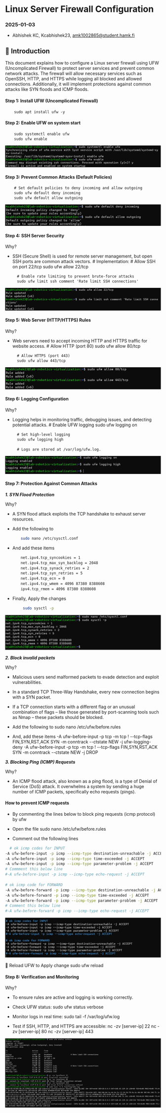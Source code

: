 # Linux Server Firewall Configuration
### 2025-01-03
- Abhishek KC, Kcabhishek23, amk1002865@student.hamk.fi

## 🚀 Introduction

This document explains how to configure a Linux server firewall using UFW (Uncomplicated Firewall) to protect server services and prevent common network attacks. The firewall will allow necessary services such as OpenSSH, HTTP, and HTTPS while logging all blocked and allowed connections. Additionally, it will implement protections against common attacks like SYN floods and ICMP floods.

#### Step 1: Install UFW (Uncomplicated Firewall)
        sudo apt install ufw -y

#### Step 2: Enable UFW on system start
        sudo systemctl enable ufw
        sudo ufw enable

![layer1](image/firewall1.jpg)

#### Step 3: Prevent Common Attacks (Default Policies)
        # Set default policies to deny incoming and allow outgoing
        sudo ufw default deny incoming
        sudo ufw default allow outgoing

![layer2](image/firewall2.jpg)

#### Step 4: SSH Server Security

Why?
- SSH (Secure Shell) is used for remote server management, but open SSH ports are common attack vectors.
        # Implementation:
        # Allow SSH on port 22/tcp
        sudo ufw allow 22/tcp

        # Enable rate limiting to prevent brute-force attacks
        sudo ufw limit ssh comment 'Rate limit SSH connections'

![layer3](image/firewall3.jpg)

#### Step 5: Web Server (HTTP/HTTPS) Rules

Why?
- Web servers need to accept incoming HTTP and HTTPS traffic for website access.
        # Allow HTTP (port 80)
        sudo ufw allow 80/tcp

        # Allow HTTPS (port 443)
        sudo ufw allow 443/tcp

![layer4](image/firewall4.jpg)

#### Step 6: Logging Configuration

Why?
- Logging helps in monitoring traffic, debugging issues, and detecting potential attacks.
        # Enable UFW logging
        sudo ufw logging on

        # Set high-level logging
        sudo ufw logging high

        # Logs are stored at /var/log/ufw.log.
![layer5](image/firewall5.jpg)

#### Step 7: Protection Against Common Attacks 
***1. SYN Flood Protection***

Why?
- A SYN flood attack exploits the TCP handshake to exhaust server resources.

- Add the following to
 ```bash
        sudo nano /etc/sysctl.conf
```

- And add these items
 ```bash
        net.ipv4.tcp_syncookies = 1
        net.ipv4.tcp_max_syn_backlog = 2048
        net.ipv4.tcp_synack_retries = 2
        net.ipv4.tcp_syn_retries = 5
        net.ipv4.tcp_ecn = 0
        net.ipv4.tcp_wmem = 4096 87380 8388608
        ipv4.tcp_rmem = 4096 87380 8388608
```

- Finally, Apply the changes
```bash
        sudo sysctl -p
```

![layer6](image/firewall6.jpg)

***2. Block invalid packets***

Why?
- Malicious users send malformed packets to evade detection and exploit vulnerabilities.
- In a standard TCP Three-Way Handshake, every new connection begins with a SYN packet.
- If a TCP connection starts with a different flag or an unusual combination of flags – like those generated by port-scanning tools such as Nmap – these packets should be blocked.

- Add the following to
        sudo nano /etc/ufw/before.rules

- And, add these items
        -A ufw-before-input -p tcp -m tcp ! --tcp-flags FIN,SYN,RST,ACK SYN -m conntrack --ctstate NEW -j ufw-logging-deny
        -A ufw-before-input -p tcp -m tcp ! --tcp-flags FIN,SYN,RST,ACK SYN -m conntrack --ctstate NEW -j DROP

***3. Blocking Ping (ICMP) Requests***

Why?
- An ICMP flood attack, also known as a ping flood, is a type of Denial of Service (DoS) attack. It overwhelms a system by sending a huge number of ICMP packets, specifically echo requests (pings).

#### How to prevent ICMP requests
- By commenting the lines below to block ping requests (icmp protocol) by ufw

- Open the file
        sudo nano /etc/ufw/before.rules

- Comment out the following lines
```bash
  # ok icmp codes for INPUT
-A ufw-before-input -p icmp --icmp-type destination-unreachable -j ACCEPT
-A ufw-before-input -p icmp --icmp-type time-exceeded -j ACCEPT
-A ufw-before-input -p icmp --icmp-type parameter-problem -j ACCEPT
# Commment this below line
#-A ufw-before-input -p icmp --icmp-type echo-request -j ACCEPT

# ok icmp code for FORWARD
-A ufw-before-forward -p icmp --icmp-type destination-unreachable -j ACCEPT
-A ufw-before-forward -p icmp --icmp-type time-exceeded -j ACCEPT
-A ufw-before-forward -p icmp --icmp-type parameter-problem -j ACCEPT
# Comment this below line
#-A ufw-before-forward -p icmp --icmp-type echo-request -j ACCEPT
```     
![layer7](image/firewall7.jpg)

🔄 Reload UFW to Apply change
        sudo ufw reload

#### Step 8: Verification and Monitoring

Why?
- To ensure rules are active and logging is working correctly.

- Check UFW status:
        sudo ufw status verbose

- Monitor logs in real time:
        sudo tail -f /var/log/ufw.log

- Test if SSH, HTTP, and HTTPS are accessible:
        nc -zv [server-ip] 22
        nc -zv [server-ip] 80
        nc -zv [server-ip] 443

![layer8](image/firewall8.jpg)